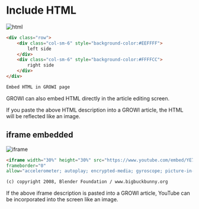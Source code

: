 # Include HTML

<img :src="$withBase('/assets/images/include_html.png')" alt="html">

```markdown
<div class="row">
    <div class="col-sm-6" style="background-color:#EEFFFF">
        left side
    </div>
    <div class="col-sm-6" style="background-color:#FFFFCC">
        right side
    </div>
</div>

Embed HTML in GROWI page
```

GROWI can also embed HTML directly in the article editing screen.

If you paste the above HTML description into a GROWI article, the HTML will be reflected like an image.

## iframe embedded


<img :src="$withBase('/assets/images/include_iframe.png')" alt="iframe">

```markdown
<iframe width="30%" height="30%" src="https://www.youtube.com/embed/YE7VzlLtp-4h"
frameborder="0"
allow="accelerometer; autoplay; encrypted-media; gyroscope; picture-in-picture" allowfullscreen></iframe>

(c) copyright 2008, Blender Foundation / www.bigbuckbunny.org
```

If the above iframe description is pasted into a GROWI article, YouTube can be incorporated into the screen like an image.

